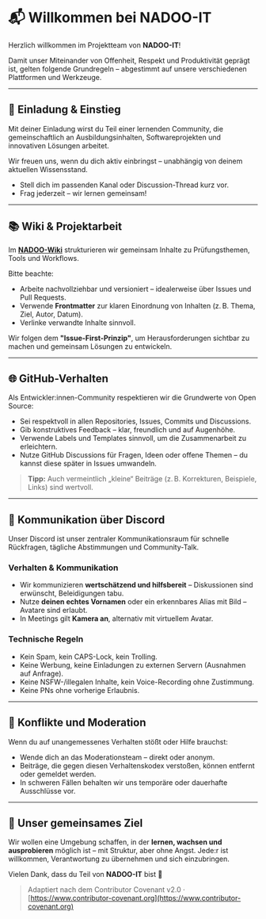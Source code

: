 # 📬 Willkommen bei NADOO-IT

Herzlich willkommen im Projektteam von **NADOO-IT**!

Damit unser Miteinander von Offenheit, Respekt und Produktivität geprägt ist, gelten folgende Grundregeln – abgestimmt auf unsere verschiedenen Plattformen und Werkzeuge.

---

## 📨 Einladung & Einstieg

Mit deiner Einladung wirst du Teil einer lernenden Community, die gemeinschaftlich an Ausbildungsinhalten, Softwareprojekten und innovativen Lösungen arbeitet.

Wir freuen uns, wenn du dich aktiv einbringst – unabhängig von deinem aktuellen Wissensstand.

* Stell dich im passenden Kanal oder Discussion-Thread kurz vor.
* Frag jederzeit – wir lernen gemeinsam!

---

## 📚 Wiki & Projektarbeit

Im [**NADOO-Wiki**](https://github.com/NADOO-IT/NADOO-Wiki) strukturieren wir gemeinsam Inhalte zu Prüfungsthemen, Tools und Workflows.

Bitte beachte:

* Arbeite nachvollziehbar und versioniert – idealerweise über Issues und Pull Requests.
* Verwende **Frontmatter** zur klaren Einordnung von Inhalten (z. B. Thema, Ziel, Autor, Datum).
* Verlinke verwandte Inhalte sinnvoll.

Wir folgen dem **"Issue-First-Prinzip"**, um Herausforderungen sichtbar zu machen und gemeinsam Lösungen zu entwickeln.

---

## 🌐 GitHub-Verhalten

Als Entwickler\:innen-Community respektieren wir die Grundwerte von Open Source:

* Sei respektvoll in allen Repositories, Issues, Commits und Discussions.
* Gib konstruktives Feedback – klar, freundlich und auf Augenhöhe.
* Verwende Labels und Templates sinnvoll, um die Zusammenarbeit zu erleichtern.
* Nutze GitHub Discussions für Fragen, Ideen oder offene Themen – du kannst diese später in Issues umwandeln.

> **Tipp:** Auch vermeintlich „kleine“ Beiträge (z. B. Korrekturen, Beispiele, Links) sind wertvoll.

---

## 💬 Kommunikation über Discord

Unser Discord ist unser zentraler Kommunikationsraum für schnelle Rückfragen, tägliche Abstimmungen und Community-Talk.

### Verhalten & Kommunikation

* Wir kommunizieren **wertschätzend und hilfsbereit** – Diskussionen sind erwünscht, Beleidigungen tabu.
* Nutze **deinen echtes Vornamen** oder ein erkennbares Alias mit Bild – Avatare sind erlaubt.
* In Meetings gilt **Kamera an**, alternativ mit virtuellem Avatar.

### Technische Regeln

* Kein Spam, kein CAPS-Lock, kein Trolling.
* Keine Werbung, keine Einladungen zu externen Servern (Ausnahmen auf Anfrage).
* Keine NSFW-/illegalen Inhalte, kein Voice-Recording ohne Zustimmung.
* Keine PNs ohne vorherige Erlaubnis.

---

## 👥 Konflikte und Moderation

Wenn du auf unangemessenes Verhalten stößt oder Hilfe brauchst:

* Wende dich an das Moderationsteam – direkt oder anonym.
* Beiträge, die gegen diesen Verhaltenskodex verstoßen, können entfernt oder gemeldet werden.
* In schweren Fällen behalten wir uns temporäre oder dauerhafte Ausschlüsse vor.

---

## 🤝 Unser gemeinsames Ziel

Wir wollen eine Umgebung schaffen, in der **lernen, wachsen und ausprobieren** möglich ist – mit Struktur, aber ohne Angst. Jede\:r ist willkommen, Verantwortung zu übernehmen und sich einzubringen.

Vielen Dank, dass du Teil von **NADOO-IT** bist 💙

> Adaptiert nach dem Contributor Covenant v2.0 · [https://www.contributor-covenant.org](https://www.contributor-covenant.org)
